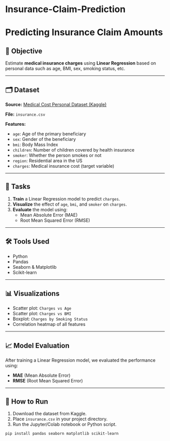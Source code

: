 # Insurance-Claim-Prediction
# Predicting Insurance Claim Amounts

## 📌 Objective

Estimate **medical insurance charges** using **Linear Regression** based on personal data such as age, BMI, sex, smoking status, etc.

---

## 🗂️ Dataset

**Source:** [Medical Cost Personal Dataset (Kaggle)](https://www.kaggle.com/datasets/mirichoi0218/insurance)

**File:** `insurance.csv`

**Features:**

- `age`: Age of the primary beneficiary
- `sex`: Gender of the beneficiary
- `bmi`: Body Mass Index
- `children`: Number of children covered by health insurance
- `smoker`: Whether the person smokes or not
- `region`: Residential area in the US
- `charges`: Medical insurance cost (target variable)

---

## 🔧 Tasks

1. **Train** a Linear Regression model to predict `charges`.
2. **Visualize** the effect of `age`, `bmi`, and `smoker` on `charges`.
3. **Evaluate** the model using:
   - Mean Absolute Error (MAE)
   - Root Mean Squared Error (RMSE)

---

## 🛠️ Tools Used

- Python
- Pandas
- Seaborn & Matplotlib
- Scikit-learn

---

## 📊 Visualizations

- Scatter plot: `Charges vs Age`
- Scatter plot: `Charges vs BMI`
- Boxplot: `Charges by Smoking Status`
- Correlation heatmap of all features

---

## 📈 Model Evaluation

After training a Linear Regression model, we evaluated the performance using:

- **MAE** (Mean Absolute Error)
- **RMSE** (Root Mean Squared Error)

---

## 🚀 How to Run

1. Download the dataset from Kaggle.
2. Place `insurance.csv` in your project directory.
3. Run the Jupyter/Colab notebook or Python script.

```bash
pip install pandas seaborn matplotlib scikit-learn
